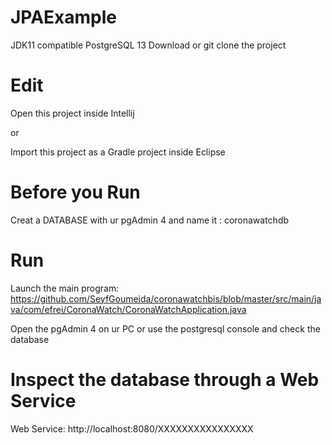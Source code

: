 # JPAExample

JDK11 compatible
PostgreSQL 13 
Download or git clone the project

# Edit

Open this project inside Intellij

or

Import this project as a Gradle project inside Eclipse
# Before you Run
Creat a DATABASE with ur pgAdmin 4 and name it : coronawatchdb 
# Run
Launch the main program: https://github.com/SeyfGoumeida/coronawatchbis/blob/master/src/main/java/com/efrei/CoronaWatch/CoronaWatchApplication.java

Open the pgAdmin 4 on ur PC or use the postgresql console and check the database 

# Inspect the database through a Web Service 

Web Service: http://localhost:8080/XXXXXXXXXXXXXXXX
